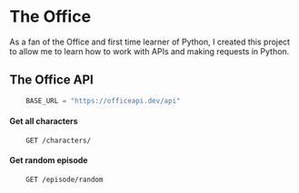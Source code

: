 # The Office

As a fan of the Office and first time learner of 
Python, I created this project to allow me to 
learn how to work with APIs and making requests 
in Python.

## The Office API

```py
    BASE_URL = "https://officeapi.dev/api"
```

#### Get all characters
```http
    GET /characters/
```

#### Get random episode

```http
    GET /episode/random
```


